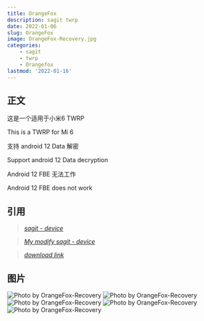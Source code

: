 ```yaml
---
title: OrangeFox
description: sagit twrp
date: 2022-01-06
slug: OrangeFox
image: OrangeFox-Recovery.jpg
categories:
    - sagit
    - twrp
    - Orangefox
lastmod: '2022-01-16'
---
```


## 正文

这是一个适用于小米6 TWRP 

This is a TWRP for Mi 6 

支持 android 12 Data 解密 

Support android 12 Data decryption 

Android 12 FBE 无法工作 

Android 12 FBE does not work 



## 引用

> *[sagit - device](https://gitlab.com/OrangeFox/device/sagit)* 

> *[My modify sagit - device](https://github.com/foxlesbiao/SHRP-device-sagit)* 

> *[download link](https://github.com/foxlesbiao/SHRP-device-sagit/releases/tag/R11.1-orangefox)*

## 图片

![Photo by OrangeFox-Recovery](Screenshot_2022-01-06-07-52-01.png)  ![Photo by OrangeFox-Recovery](Screenshot_2022-01-06-07-52-04.png)
![Photo by OrangeFox-Recovery](Screenshot_2022-01-06-07-52-06.png)  ![Photo by OrangeFox-Recovery](Screenshot_2022-01-06-07-52-07.png)
![Photo by OrangeFox-Recovery](Screenshot_2022-01-06-07-52-16.png)
